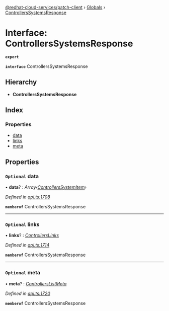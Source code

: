 [@redhat-cloud-services/patch-client](../README.md) › [Globals](../globals.md) › [ControllersSystemsResponse](controllerssystemsresponse.md)

# Interface: ControllersSystemsResponse

**`export`** 

**`interface`** ControllersSystemsResponse

## Hierarchy

* **ControllersSystemsResponse**

## Index

### Properties

* [data](controllerssystemsresponse.md#optional-data)
* [links](controllerssystemsresponse.md#optional-links)
* [meta](controllerssystemsresponse.md#optional-meta)

## Properties

### `Optional` data

• **data**? : *Array‹[ControllersSystemItem](controllerssystemitem.md)›*

*Defined in [api.ts:1708](https://github.com/RedHatInsights/javascript-clients/blob/77019e3d/packages/patch/api.ts#L1708)*

**`memberof`** ControllersSystemsResponse

___

### `Optional` links

• **links**? : *[ControllersLinks](controllerslinks.md)*

*Defined in [api.ts:1714](https://github.com/RedHatInsights/javascript-clients/blob/77019e3d/packages/patch/api.ts#L1714)*

**`memberof`** ControllersSystemsResponse

___

### `Optional` meta

• **meta**? : *[ControllersListMeta](controllerslistmeta.md)*

*Defined in [api.ts:1720](https://github.com/RedHatInsights/javascript-clients/blob/77019e3d/packages/patch/api.ts#L1720)*

**`memberof`** ControllersSystemsResponse
